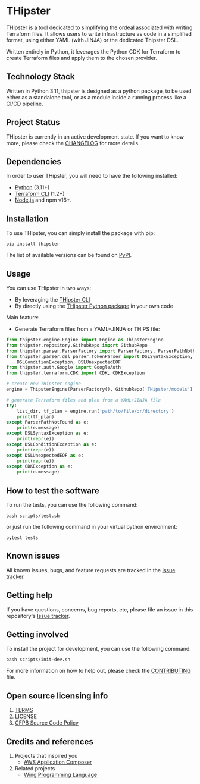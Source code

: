 # THipster

THipster is a tool dedicated to simplifying the ordeal associated with writing Terraform files.
It allows users to write infrastructure as code in a simplified format, using either YAML (with JINJA) or the dedicated Thipster DSL.

Written entirely in Python, it leverages the Python CDK for Terraform to create Terraform files and apply them to the chosen provider.

## Technology Stack
Written in Python 3.11, thipster is designed as a python package, to be used either as a standalone tool, or as a module inside a running process like a CI/CD pipeline.

## Project Status
THipster is currently in an active development state. If you want to know more, please check the [CHANGELOG](CHANGELOG.md) for more details.

## Dependencies

In order to user THipster, you will need to have the following installed:
- [Python](https://www.python.org/downloads/) (3.11+)
- [Terraform CLI](https://developer.hashicorp.com/terraform/tutorials/aws-get-started/install-cli) (1.2+)
- [Node.js](https://nodejs.org/) and npm v16+.

## Installation

To use THipster, you can simply install the package with pip:

```console
pip install thipster
```

The list of available versions can be found on [PyPI](https://pypi.org/project/thipster/).

## Usage

You can use THipster in two ways:
- By leveraging the [THipster CLI](https://github.com/THipster/THipster-cli)
- By directly using the [THipster Python package](https://pypi.org/project/thipster/) in your own code

Main feature:
- Generate Terraform files from a YAML+JINJA or THIPS file:
```python
from thipster.engine.Engine import Engine as ThipsterEngine
from thipster.repository.GithubRepo import GithubRepo
from thipster.parser.ParserFactory import ParserFactory, ParserPathNotFound
from thipster.parser.dsl_parser.TokenParser import DSLSyntaxException, \
    DSLConditionException, DSLUnexpectedEOF
from thipster.auth.Google import GoogleAuth
from thipster.terraform.CDK import CDK, CDKException

# create new THipster engine
engine = ThipsterEngine(ParserFactory(), GithubRepo('THipster/models'), GoogleAuth, CDK())

# generate Terraform files and plan from a YAML+JINJA file
try:
    list_dir, tf_plan = engine.run('path/to/file/or/directory')
    print(tf_plan)
except ParserPathNotFound as e:
    print(e.message)
except DSLSyntaxException as e:
    print(repr(e))
except DSLConditionException as e:
    print(repr(e))
except DSLUnexpectedEOF as e:
    print(repr(e))
except CDKException as e:
    print(e.message)
```

## How to test the software

To run the tests, you can use the following command:

```console
bash scripts/test.sh
```

or just run the following command in your virtual python environment:

```console
pytest tests
```

## Known issues

All known issues, bugs, and feature requests are tracked in the [Issue tracker](https://github.com/THipster/THipster/issues).

## Getting help

If you have questions, concerns, bug reports, etc, please file an issue in this repository's [Issue tracker](https://github.com/THipster/THipster/issues).

## Getting involved

To install the project for development, you can use the following command:

```console
bash scripts/init-dev.sh
```

For more information on how to help out, please check the [CONTRIBUTING](CONTRIBUTING.md) file.

## Open source licensing info
1. [TERMS](TERMS.md)
2. [LICENSE](LICENSE)
3. [CFPB Source Code Policy](https://github.com/cfpb/source-code-policy/)

## Credits and references

1. Projects that inspired you
    - [AWS Application Composer](https://aws.amazon.com/application-composer/?nc1=h_ls)
2. Related projects
    - [Wing Programming Language](https://www.winglang.io/)
